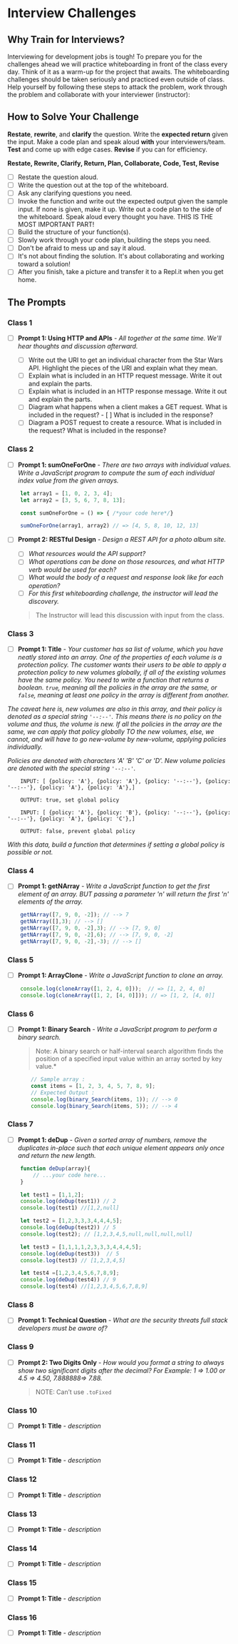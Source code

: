 # Interview Challenges

## Why Train for Interviews?

Interviewing for development jobs is tough! To prepare you for the challenges ahead we will practice whiteboarding in front of the class every day. Think of it as a warm-up for the project that awaits. The whiteboarding challenges should be taken seriously and practiced even outside of class. Help yourself by following these steps to attack the problem, work through the problem and collaborate with your interviewer (instructor):

## How to Solve Your Challenge

**Restate**, **rewrite**, and **clarify** the question. Write the **expected return** given the input. Make a code plan and speak aloud **with** your interviewers/team. **Test** and come up with edge cases. **Revise** if you can for efficiency.

**Restate, Rewrite, Clarify, Return, Plan, Collaborate, Code, Test, Revise**

- [ ] Restate the question aloud.
- [ ] Write the question out at the top of the whiteboard.
- [ ] Ask any clarifying questions you need.
- [ ] Invoke the function and write out the expected output given the sample input. If none is given, make it up.
Write out a code plan to the side of the whiteboard.
Speak aloud every thought you have. THIS IS THE MOST IMPORTANT PART!
- [ ] Build the structure of your function(s).
- [ ] Slowly work through your code plan, building the steps you need.
- [ ] Don't be afraid to mess up and say it aloud.
- [ ] It's not about finding the solution. It's about collaborating and working toward a solution!
- [ ] After you finish, take a picture and transfer it to a Repl.it when you get home.

<!-- ```javascript
  // optional code example
``` -->

## The Prompts

### Class 1

- [ ] **Prompt 1: Using HTTP and APIs** - *All together at the same time. We'll hear thoughts and discussion afterward.*

    - [ ] Write out the URI to get an individual character from the Star Wars API. Highlight the pieces of the URI and explain what they mean.
    - [ ] Explain what is included in an HTTP request message. Write it out and explain the parts.
    - [ ] Explain what is included in an HTTP response message. Write it out and explain the parts.
    - [ ] Diagram what happens when a client makes a GET request. What is included in the request? - [ ] What is included in the response?
    - [ ] Diagram a POST request to create a resource. What is included in the request? What is included in the response?

### Class 2

- [ ] **Prompt 1: sumOneForOne** - *There are two arrays with individual values. Write a JavaScript program to compute the sum of each individual index value from the given arrays.*

```javascript
    let array1 = [1, 0, 2, 3, 4]; 
    let array2 = [3, 5, 6, 7, 8, 13];

    const sumOneForOne = () => { /*your code here*/}

    sumOneForOne(array1, array2) // => [4, 5, 8, 10, 12, 13]
```

- [ ] **Prompt 2: RESTful Design** - *Design a REST API for a photo album site.*

    * [ ] *What resources would the API support?*
    * [ ] *What operations can be done on those resources, and what HTTP verb would be used for each?*
    * [ ] *What would the body of a request and response look like for each operation?*
    * [ ] *For this first whiteboarding challenge, the instructor will lead the discovery.*

    > The Instructor will lead this discussion with input from the class.

### Class 3

- [ ] **Prompt 1: Title** - *Your customer has sa list of volume, which you have neatly stored into an array. One of the properties of each volume is a protection policy. The customer wants their users to be able to apply a protection policy to new volumes globally, if all of the existing volumes have the same policy. You need to write a function that returns a boolean. `true`, meaning all the policies in the array are the same, or `false`, meaning at least one policy in the array is different from another.*

*The caveat here is, new volumes are also in this array, and their policy is denoted as a special string `'--:--'`. This means there is no policy on the volume and thus, the volume is new. If all the policies in the array are the same, we can apply that policy globally TO the new volumes, else, we cannot, and will have to go new-volume by new-volume, applying policies individually.*

*Policies are denoted with characters 'A' 'B' 'C' or 'D'. New volume policies are denoted with the special string `'--:--'`.*

```console
    INPUT: [ {policy: 'A'}, {policy: 'A'}, {policy: '--:--'}, {policy: '--:--'}, {policy: 'A'}, {policy: 'A'},]

    OUTPUT: true, set global policy

    INPUT: [ {policy: 'A'}, {policy: 'B'}, {policy: '--:--'}, {policy: '--:--'}, {policy: 'A'}, {policy: 'C'},]

    OUTPUT: false, prevent global policy
```

*With this data, build a function that determines if setting a global policy is possible or not.*

<!-- - [ ] **Prompt 2: Title** - *description* -->

### Class 4

- [ ] **Prompt 1: getNArray** - *Write a JavaScript function to get the first element of an array. BUT passing a parameter 'n' will return the first 'n' elements of the array.*

```javascript
    getNArray([7, 9, 0, -2]); // --> 7
    getNArray([],3); // --> []
    getNArray([7, 9, 0, -2],3); // --> [7, 9, 0]
    getNArray([7, 9, 0, -2],6); // --> [7, 9, 0, -2]
    getNArray([7, 9, 0, -2],-3); // --> []
```
<!-- - [ ] **Prompt 2: Title** - *description* -->

### Class 5

- [ ] **Prompt 1: ArrayClone** - *Write a JavaScript function to clone an array.*

```javascript
    console.log(cloneArray([1, 2, 4, 0]));  // => [1, 2, 4, 0]
    console.log(cloneArray([1, 2, [4, 0]])); // => [1, 2, [4, 0]]
```

### Class 6

- [ ] **Prompt 1: Binary Search** - *Write a JavaScript program to perform a binary search.*

    > Note: A binary search or half-interval search algorithm finds the position of a specified input value within an array sorted by key value.*

    ```javascript
        // Sample array :
        const items = [1, 2, 3, 4, 5, 7, 8, 9];
        // Expected Output :
        console.log(binary_Search(items, 1)); // --> 0
        console.log(binary_Search(items, 5)); // --> 4
    ```
<!-- - [ ] **Prompt 2: Title** - *description* -->

### Class 7

- [ ] **Prompt 1: deDup** - *Given a sorted array of numbers, remove the duplicates in-place such that each unique element appears only once and return the new length.*

```javascript
    function deDup(array){
        // ...your code here...
    }

    let test1 = [1,1,2];
    console.log(deDup(test1)) // 2
    console.log(test1) //[1,2,null]

    let test2 = [1,2,3,3,3,4,4,4,5];
    console.log(deDup(test2)) // 5
    console.log(test2); // [1,2,3,4,5,null,null,null,null]

    let test3 = [1,1,1,1,2,3,3,3,4,4,4,5]; 
    console.log(deDup(test3))  // 5
    console.log(test3) // [1,2,3,4,5]

    let test4 =[1,2,3,4,5,6,7,8,9];
    console.log(deDup(test4)) // 9
    console.log(test4) //[1,2,3,4,5,6,7,8,9]
```

### Class 8

- [ ] **Prompt 1: Technical Question** - *What are the security threats full stack developers must be aware of?*
<!-- - [ ] **Prompt 2: Title** - *description* -->

### Class 9

- [ ] **Prompt 2: Two Digits Only** - *How would you format a string to always show two significant digits after the decimal? For Example: 1 => 1.00 or 4.5 => 4.50, 7.888888=> 7.88.*

    > NOTE: Can’t use `.toFixed`

### Class 10

- [ ] **Prompt 1: Title** - *description*
<!-- - [ ] **Prompt 2: Title** - *description* -->

### Class 11

- [ ] **Prompt 1: Title** - *description*
<!-- - [ ] **Prompt 2: Title** - *description* -->

### Class 12

- [ ] **Prompt 1: Title** - *description*
<!-- - [ ] **Prompt 2: Title** - *description* -->

### Class 13

- [ ] **Prompt 1: Title** - *description*
<!-- - [ ] **Prompt 2: Title** - *description* -->

### Class 14

- [ ] **Prompt 1: Title** - *description*
<!-- - [ ] **Prompt 2: Title** - *description* -->

### Class 15

- [ ] **Prompt 1: Title** - *description*
<!-- - [ ] **Prompt 2: Title** - *description* -->

### Class 16

- [ ] **Prompt 1: Title** - *description*
<!-- - [ ] **Prompt 2: Title** - *description* -->

<!-- 2. [Class 2](01Week/02DayClass.md) -
    * **Prompt 1**: *Reverse an array of strings such at input= "red","black","blue","yellow" output = "yellow","blue","black","red"*
    * **Prompt 2**: *How do you find the largest and smallest number in an unsorted integer array?*
3. [Class 3](02Week/01DayClass.md) -
    * **Prompt 1**: *How do you find all pairs of an integer array whose sum is equal to a given number?*
        i.e. `sumPairs(arr, 16)` => `[8, 8], [14, 2], [10, 16], [1, 15], [32, -16]`
    * **Prompt 2**: *How do you find the missing number in a given integer array of 1 to 100?*
4. [Class 4](02Week/02DayClass.md) -
    * **Prompt 1**: *How do you check if two strings are anagrams of each other? Build a program that does just that.*
5. [Class 5](03Week/01DayClass.md) -
    * **Prompt 1**: *How can a given string be reversed using recursion? Build a program to do that.*
6. [Class 6](03Week/02DayClass.md) -
    * **Prompt 1**: *How is a binary search tree implemented?*
7. [Class 7](04Week/01DayClass.md) -
    * **Prompt 1**: *How do you count a number of leaf nodes in a given binary tree?*
8. [Class 8](04Week/02DayClass.md) -
    * **Prompt 1**: *How do you perform a binary search in a given array?*
9. [Class 9](05Week/01DayClass.md) -
    * **Prompt 1**: *How do you implement an insertion sort algorithm?*
10. [Class 10](05Week/02DayClass.md) -
    * **Prompt 1**: *How do you implement a bucket sort algorithm?*
11. [Class 11](06Week/01DayClass.md) -
    * **Prompt 1**: *How is a radix sort algorithm implemented? Build one.*
12. [Class 12](06Week/02DayClass.md) -
    * **Prompt 1**: *How do you swap two numbers without using the third variable?*
13. [Class 13](07Week/01DayClass.md) -
    * **Prompt 1**: *Define a function that returns n lines of [Pascal’s Triangle](https://en.wikipedia.org/wiki/Pascal%27s_triangle).*
14. [Class 14](07Week/02DayClass.md) -
    * **Prompt 1**: *Use recursion to log a fibonacci sequence of n length.*
15. [Class 15](08Week/01DayClass.md) -
    * **Prompt 1**: *Define a function that takes an array of strings, and returns the most commonly occurring string that array*
16. [Class 16](08Week/02DayClass.md) -
    * **Prompt 1**: *You have 1000 bottles of soda, and exactly one is poisoned. You have 10 test strips which can be used to detect poison. A single drop of poison will turn the test strip positive permanently. You can put any number of drops on a test strip at once and you can reuse a test strip as many times as you'd like (as long as the results are negative.) However, you can only run tests once per day and it takes seven days to return a result. How would you figure out the poisoned bottle in as few days as possible?*

        *Write code to simulate your approach.* -->
